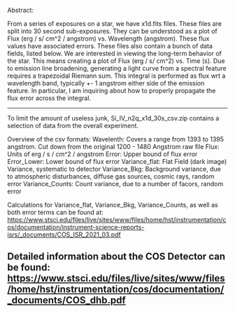Abstract:

From a series of exposures on a star, we have x1d.fits files. 
These files are split into 30 second sub-exposures. 
They can be understood as a plot of Flux (erg / s/ cm^2 / angstrom) vs. Wavelength (angstrom). 
These flux values have associated errors. 
These files also contain a bunch of data fields, listed below. 
We are interested in viewing the long-term behavior of the star. 
This means creating a plot of Flux (erg / s/ cm^2) vs. Time (s). 
Due to emission line broadening, generating a light curve from a spectral feature requires a trapezoidal Riemann sum. 
This integral is performed as flux wrt a wavelength band, typically +- 1 angstrom either side of the emission feature. 
In particular, I am inquiring about how to properly propagate the flux error across the integral. 

-------------
To limit the amount of useless junk, Si_IV_n2q_x1d_30s_csv.zip contains a selection of data from the overall experiment.

Overview of the csv formats:
Wavelenth:         Covers a range from 1393 to 1395 angstrom. Cut down from the original 1200 - 1480 Angstrom raw file
Flux:              Units of erg / s / cm^2 / angstrom
Error:             Upper bound of flux error
Error_Lower:       Lower bound of flux error
Variance_flat:     Flat Field (dark image) Variance, systematic to detector
Variance_Bkg:      Background variance, due to atmospheric disturbances, diffuse gas sources, cosmic rays, random error
Variance_Counts:   Count variance, due to a number of facors, random error

Calculations for Variance_flat, Variance_Bkg, Variance_Counts, as well as both error terms can be found at:
https://www.stsci.edu/files/live/sites/www/files/home/hst/instrumentation/cos/documentation/instrument-science-reports-isrs/_documents/COS_ISR_2021_03.pdf

Detailed information about the COS Detector can be found:
https://www.stsci.edu/files/live/sites/www/files/home/hst/instrumentation/cos/documentation/_documents/COS_dhb.pdf
--------------
